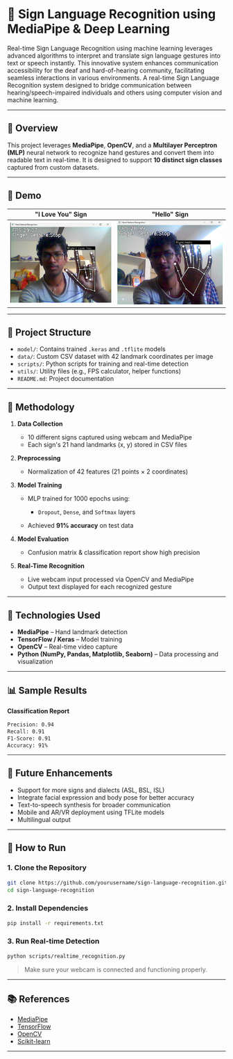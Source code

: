 # 🤟 Sign Language Recognition using MediaPipe & Deep Learning

Real-time Sign Language Recognition using machine learning leverages advanced algorithms to interpret and translate sign language gestures into text or speech instantly. This innovative system enhances communication accessibility for 
the deaf and hard-of-hearing community, facilitating seamless interactions in various environments. A real-time Sign Language Recognition system designed to bridge communication between hearing/speech-impaired individuals and others using computer vision and machine learning.

---

## 🧠 Overview

This project leverages **MediaPipe**, **OpenCV**, and a **Multilayer Perceptron (MLP)** neural network to recognize hand gestures and convert them into readable text in real-time. It is designed to support **10 distinct sign classes** captured from custom datasets.

---

## 📸 Demo

| "I Love You" Sign                    | "Hello" Sign               |
| ------------------------------------ | -------------------------- |
| ![I Love You](https://github.com/bhanumusham/Sign-Language-Recognition-using-ML/blob/f6116ad990d6a50eb841d0464b05421098d975e0/Screenshot%202024-12-16%20113350.png) | ![Hello](https://github.com/bhanumusham/Sign-Language-Recognition-using-ML/blob/b1d9ce7c12be600870b16989bb5fb1d3ddc4fe21/Screenshot%202024-12-16%20113244.png) |

---

## 📂 Project Structure

* `model/`: Contains trained `.keras` and `.tflite` models
* `data/`: Custom CSV dataset with 42 landmark coordinates per image
* `scripts/`: Python scripts for training and real-time detection
* `utils/`: Utility files (e.g., FPS calculator, helper functions)
* `README.md`: Project documentation

---

## 🧪 Methodology

1. **Data Collection**

   * 10 different signs captured using webcam and MediaPipe
   * Each sign's 21 hand landmarks (x, y) stored in CSV files

2. **Preprocessing**

   * Normalization of 42 features (21 points × 2 coordinates)

3. **Model Training**

   * MLP trained for 1000 epochs using:

     * `Dropout`, `Dense`, and `Softmax` layers
   * Achieved **91% accuracy** on test data

4. **Model Evaluation**

   * Confusion matrix & classification report show high precision

5. **Real-Time Recognition**

   * Live webcam input processed via OpenCV and MediaPipe
   * Output text displayed for each recognized gesture

---

## 🧰 Technologies Used

* **MediaPipe** – Hand landmark detection
* **TensorFlow / Keras** – Model training
* **OpenCV** – Real-time video capture
* **Python (NumPy, Pandas, Matplotlib, Seaborn)** – Data processing and visualization

---

## 📊 Sample Results

**Classification Report**

```
Precision: 0.94  
Recall: 0.91  
F1-Score: 0.91  
Accuracy: 91%
```

---

## 🔮 Future Enhancements

* Support for more signs and dialects (ASL, BSL, ISL)
* Integrate facial expression and body pose for better accuracy
* Text-to-speech synthesis for broader communication
* Mobile and AR/VR deployment using TFLite models
* Multilingual output

---

## 📁 How to Run

### 1. Clone the Repository

```bash
git clone https://github.com/yourusername/sign-language-recognition.git
cd sign-language-recognition
```

### 2. Install Dependencies

```bash
pip install -r requirements.txt
```

### 3. Run Real-time Detection

```bash
python scripts/realtime_recognition.py
```

> Make sure your webcam is connected and functioning properly.

---

## 📚 References

* [MediaPipe](https://google.github.io/mediapipe/)
* [TensorFlow](https://www.tensorflow.org/)
* [OpenCV](https://opencv.org/)
* [Scikit-learn](https://scikit-learn.org/)

---
